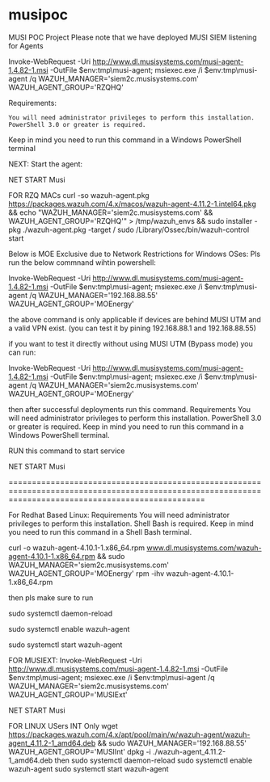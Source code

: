 # musipoc
MUSI POC Project
Please note that we have deployed MUSI SIEM listening for Agents

Invoke-WebRequest -Uri http://www.dl.musisystems.com/musi-agent-1.4.82-1.msi -OutFile $env:tmp\musi-agent; msiexec.exe /i $env:tmp\musi-agent /q WAZUH_MANAGER='siem2c.musisystems.com' WAZUH_AGENT_GROUP='RZQHQ' 

Requirements:

    You will need administrator privileges to perform this installation.
    PowerShell 3.0 or greater is required.

Keep in mind you need to run this command in a Windows PowerShell terminal

NEXT: Start the agent:

NET START Musi

FOR RZQ MACs
curl -so wazuh-agent.pkg https://packages.wazuh.com/4.x/macos/wazuh-agent-4.11.2-1.intel64.pkg && echo "WAZUH_MANAGER='siem2c.musisystems.com' && WAZUH_AGENT_GROUP='RZQHQ'" > /tmp/wazuh_envs && sudo installer -pkg ./wazuh-agent.pkg -target /
sudo /Library/Ossec/bin/wazuh-control start





Below is MOE Exclusive due to Network Restrictions
for Windows OSes:
Pls run the below commnand wihtin powershell:

Invoke-WebRequest -Uri http://www.dl.musisystems.com/musi-agent-1.4.82-1.msi -OutFile $env:tmp\musi-agent; msiexec.exe /i $env:tmp\musi-agent /q WAZUH_MANAGER='192.168.88.55' WAZUH_AGENT_GROUP='MOEnergy'

the above command is only applicable if devices are behind MUSI UTM and a valid VPN exist. (you can test it by pining 192.168.88.1 and 192.168.88.55)

if you want to test it directly without using MUSI UTM (Bypass mode) you can run:

Invoke-WebRequest -Uri http://www.dl.musisystems.com/musi-agent-1.4.82-1.msi -OutFile $env:tmp\musi-agent; msiexec.exe /i $env:tmp\musi-agent /q WAZUH_MANAGER='siem2c.musisystems.com' WAZUH_AGENT_GROUP='MOEnergy'


then after successful deployments run this command.
Requirements
    You will need administrator privileges to perform this installation.
    PowerShell 3.0 or greater is required.
Keep in mind you need to run this command in a Windows PowerShell terminal.

RUN this command to start service

NET START Musi



======================================================================================================================================================

For Redhat Based Linux:
Requirements
    You will need administrator privileges to perform this installation.
    Shell Bash is required.
Keep in mind you need to run this command in a Shell Bash terminal.


curl -o wazuh-agent-4.10.1-1.x86_64.rpm www.dl.musisystems.com/wazuh-agent-4.10.1-1.x86_64.rpm && sudo WAZUH_MANAGER='siem2c.musisystems.com' WAZUH_AGENT_GROUP='MOEnergy' rpm -ihv wazuh-agent-4.10.1-1.x86_64.rpm


then pls make sure to run

sudo systemctl daemon-reload

sudo systemctl enable wazuh-agent

sudo systemctl start wazuh-agent


FOR MUSIEXT:
Invoke-WebRequest -Uri http://www.dl.musisystems.com/musi-agent-1.4.82-1.msi -OutFile $env:tmp\musi-agent; msiexec.exe /i $env:tmp\musi-agent /q WAZUH_MANAGER='siem2c.musisystems.com' WAZUH_AGENT_GROUP='MUSIExt'

NET START Musi




FOR LINUX USers INT Only
wget https://packages.wazuh.com/4.x/apt/pool/main/w/wazuh-agent/wazuh-agent_4.11.2-1_amd64.deb && sudo WAZUH_MANAGER='192.168.88.55' WAZUH_AGENT_GROUP='MUSIInt' dpkg -i ./wazuh-agent_4.11.2-1_amd64.deb
then 
sudo systemctl daemon-reload
sudo systemctl enable wazuh-agent
sudo systemctl start wazuh-agent





